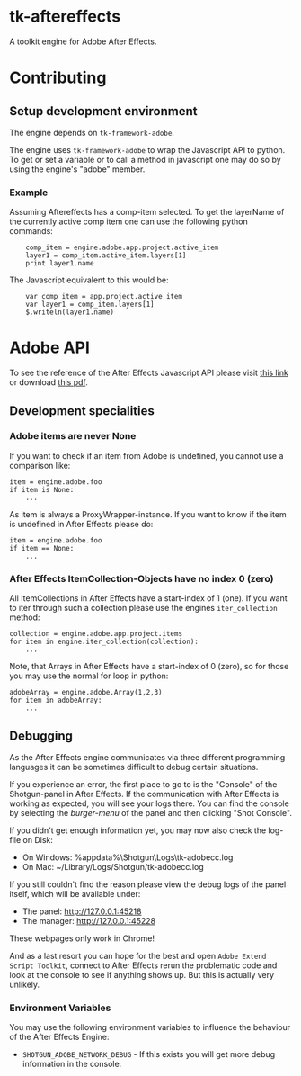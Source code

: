 # tk-aftereffects

A toolkit engine for Adobe After Effects.


# Contributing

## Setup development environment


The engine depends on `tk-framework-adobe`.

The engine uses `tk-framework-adobe` to wrap the Javascript API to python. To get or set a variable or to call a method in javascript one may do so by using the engine's "adobe" member.

### Example

Assuming Aftereffects has a comp-item selected. To get the layerName of the currently active comp item one can use the following python commands:

```
    comp_item = engine.adobe.app.project.active_item
    layer1 = comp_item.active_item.layers[1]
    print layer1.name
```

The Javascript equivalent to this would be:

```
    var comp_item = app.project.active_item
    var layer1 = comp_item.layers[1]
    $.writeln(layer1.name)
```


# Adobe API

To see the reference of the After Effects Javascript API please visit [this link](http://docs.aenhancers.com/introduction/overview/) or download [this pdf](http://blogs.adobe.com/wp-content/blogs.dir/48/files/2012/06/After-Effects-CS6-Scripting-Guide.pdf?file=2012/06/After-Effects-CS6-Scripting-Guide.pdf).

## Development specialities

### Adobe items are never None

If you want to check if an item from Adobe is undefined, you cannot use a comparison like:

```
item = engine.adobe.foo
if item is None:
    ...
```

As item is always a ProxyWrapper-instance. If you want to know if the item is undefined in After Effects please do:

```
item = engine.adobe.foo
if item == None:
    ...
```


### After Effects ItemCollection-Objects have no index 0 (zero)

All ItemCollections in After Effects have a start-index of 1 (one). If you want to iter through such a collection please use the engines `iter_collection` method:

```
collection = engine.adobe.app.project.items
for item in engine.iter_collection(collection):
    ...
```

Note, that Arrays in After Effects have a start-index of 0 (zero), so for those you may use the normal for loop in python:

```
adobeArray = engine.adobe.Array(1,2,3)
for item in adobeArray:
    ...
```

## Debugging

As the After Effects engine communicates via three different programming languages it can be sometimes difficult to debug certain situations.

If you experience an error, the first place to go to is the "Console" of the Shotgun-panel in After Effects. If the communication with After Effects is working as expected, you will see your logs there.
You can find the console by selecting the *burger-menu* of the panel and then clicking "Shot Console".


If you didn't get enough information yet, you may now also check the log-file on Disk:

 * On Windows: %appdata%\Shotgun\Logs\tk-adobecc.log
 * On Mac:     ~/Library/Logs/Shotgun/tk-adobecc.log


If you still couldn't find the reason please view the debug logs of the panel itself, which will be available under:

 * The panel: http://127.0.0.1:45218
 * The manager: http://127.0.0.1:45228

These webpages only work in Chrome!


And as a last resort you can hope for the best and open `Adobe Extend Script Toolkit`, connect to After Effects rerun the problematic code and look at the console to see if anything shows up. But this is actually very unlikely.


### Environment Variables

You may use the following environment variables to influence the behaviour of the After Effects Engine:

 - `SHOTGUN_ADOBE_NETWORK_DEBUG` - If this exists you will get more debug information in the console.


